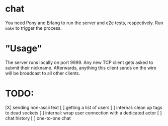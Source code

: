 # chat

You need Pony and Erlang to run the server and e2e tests, respectively.
Run `make` to trigger the process.

# ”Usage”

The server runs locally on port 9999. Any new TCP client gets asked to submit their
nickname. Afterwards, anything this client sends on the wire will be broadcast to all
other clients.

# TODO:

 [X] sending non-ascii text
 [ ] getting a list of users
 [ ] internal: clean up tags to dead sockets
 [ ] internal: wrap user connection with a dedicated actor
 [ ] chat history
 [ ] one-to-one chat
